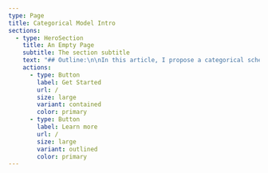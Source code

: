 ```yaml
---
type: Page
title: Categorical Model Intro
sections:
  - type: HeroSection
    title: An Empty Page
    subtitle: The section subtitle
    text: "## Outline:\n\nIn this article, I propose a categorical schema to capture overt moral disgust narratives in online comment sections. This schema builds upon the works of respected researchers in moral psychology and sentiment, with a particular focus on the Moral Foundations Theory by Jonathan Haidt and the research conducted by Paul Rozin on the emotion of disgust.\n\n\n\nBefore introducing the schema, I'd like to briefly touch upon the background literature that influenced its development. Haidt's Moral Foundations Theory comprises six fundamental principles, three of which resonate with our schema: Purity, Authority, and Sanctity. These concepts share similarities with our Hygiene, Degeneration, and Religion components.\n\nRozin's research divides the emotion of disgust into three major types: Core Disgust, Animal-Nature Revulsion, and Interpersonal Disgust. Corresponding elements appear in our schema as Hygiene, Animal-Reminder, and Moral Violations.\n\nThe model incorporates and expands upon the foundational theories and research proposed by Jonathan Haidt and Paul Rozin. It integrates relevant aspects of their scholarship to create an collocation classification framework. It is important to note that collocations do not gain extra weight based on their association with multiple categories, as conceptual overlap is not a central concern. Taking this into account, my model incorporates insights from a variety of influential publications, further widening its scope and coverage of moral disgust narratives.\n\n## The Model:\n\nNow, I present the schema, which is divided into several categories. Each listing contains a brief definition, literature reference, and examples of lexis.\n\n\n\n1.  Hygiene: Curtis, V., & Biran, A. (2001) provide insights into the role of hygiene in shaping human behaviour, suggesting that hygiene-related disgust serves an evolutionary function, helping humans avoid pathogens. The concept of hygiene often intersects with cultural norms, where non-adherence can result in a sense of disgust. In the context of immigrants, differences in hygiene practices or perceived cleanliness can lead to intergroup conflicts. In particular, comments suggesting that immigrants bring unclean habits can reinforce disgust sentiment.\n\nExamples of potential lexis: dirty, filthy, mess.\n\n\n\n1.  Food: Fischler (1988) has explored the deep sociocultural implications of food, emphasizing how it plays a role in defining one's identity. Food-related disgust can stem from unfamiliarity or cultural differences. When immigrants introduce new or unfamiliar culinary practices, it can trigger negative sentiments in host populations, often driven by lack of understanding or fear of the unknown. These reactions are not just about the food itself but represent deeper fears about cultural contamination. Examples of potential lexis: References to the cuisine of the immigrant population, references to taboo food, references to gluttony.\n\n\n\n1.  Sex: Tybur et al. (2009) showed the connection between disgust and sexual behaviours. Disgust reactions can arise from perceived threats to reproductive success- whether these threats are explicitly behavioural or due to the spread of disease. Immigrant groups with different sexual norms- whether real or imagined- might be viewed with disgust by in-groups.\n\nExamples of potential lexis: perverts, leering, rape.\n\n\n\n1.  Body envelope: Douglas (1966) details how violations of the body's boundaries can evoke sensations of impurity. Douglas postulates that violations or transgressions of these boundaries can evoke sensations of impurity and danger. Haidt, Rozin, McCauley & Imada (1997) explore the relationship between the body envelope and purity in greater detail, suggesting that there is a strong connection between body envelope violations and disgust. In the context of intergroup dynamics, unfamiliar or non-normative body modifications or rituals presented by out-groups can intensify in-group disgust sentiments.\n\nExamples of potential lexis: female genital mutilation, tattooed, cripples (referring to disfigurement or missing limbs).\n\n\n\n1.  Religion: Haidt, Rozin, McCauley, & Imada (1997) delve into the intricate relationship between moral foundations, including sanctity and purity, and the emotion of disgust. Distinct religious practices introduced by immigrants might serve as triggers for prejudice, especially when these practices starkly contrast with those of the majority. Such differences often fuel the fires of in-group versus out-group dynamics, heightening perceptions of the out-group as not just different, but morally repugnant. This can manifest in language that underscores these differences and elicits disgust. Examples of potential lexis: Sharia law, mosques, godless, fanatics.\n\n\n\n1.  Animal-reminder: Rozin, Haidt, & McCauley (2008) postulated the theory of animal-reminder disgust, emphasizing human aversion to reminders of our biological nature. Outgroups can be perceived in a way which reduces their humanity by occluding their individuality, rationality, or culture, thus triggering an animal-reminder and amplifying feelings of otherness and disgust.\n\nExamples of potential lexis: primitive, animalistic, masses, swarm.\n\n\n\n1.  Animals: Douglas (1966) has discussed the symbolic use of animals to create boundaries between in-groups and out-groups. Directly likening immigrants to animals serves to dehumanise and degrade. This is distinct from the animal-reminder in that it is not a reminder of the target’s biology, but a metaphorical assertion that the target is similar to a specific animal.\_\n\nExamples of potential lexis: rats, pigs, cockroaches, locusts, breeding like rabbits.\n\n\n\n1.  Death: Ariès (1981) examines how death and decay are universal triggers for aversion. Haidt, Rozin, McCauley & Imada (1997) explore this aversion further, and argue that death and decay are strong triggers for disgust sentiment. Unfamiliar death rituals or practices introduced by immigrants can evoke disgust, as can stories of their death, if their dead bodies are referenced.\_\n\nExamples of potential lexis: corpses, starving, references to dead bodies on the streets.\_\n\n\n\n1.  Disease: Schaller & Duncan (2007) delve into the evolutionary roots of disease avoidance behavior, suggesting that out-group members, like immigrants, can be erroneously perceived as carriers of disease, which fuels negative sentiments. Faulkner, Schaller, Park, & Duncan (2004) suggest that evidence of this relationship is manifest in xenophobic reactions during disease outbreaks. In addition, Kam & Estes (2016) argue that out-groups, including immigrants, have historically been framed using disease terminology, such as 'infestations' or 'plagues'.\_\n\nExamples of potential lexis: infestation, infecting us, spreading like a plague.\n\n\n\n1.  Moral Violations (moral character?): Haidt (2001) provides a framework for understanding how moral foundations can lead to feelings of disgust, especially when societal norms are perceived to be violated. The different cultural backgrounds that immigrants have might inadvertently provoke such sentiments.\_\n\nExamples of potential lexis: untrustworthy, playing the system, benefit fraud.\n\n\n\n1.  Out-group status: Tajfel's (1982) Social Identity Theory illustrates inherent human biases towards in-group favouritism. Additionally, Navarrete & Fessler (2006) contend that disgust responses can be intensified by out-group categorisation, particularly when expressed in language. In the context of immigration, this effect may be compounded when discussing illegal immigrants, as they are both not within the ingroup of the native population, and not within the ingroup of legal citizens.\n\nExamples of potential lexis: illegal immigrants, foreigners, references to skin colour and other visible markers of outgroup status.\_\n\n\n\n1.  Degeneration: Hobsbawm (1990) explores the narratives constructed around nationalism, emphasising that these narratives often frame certain groups, such as immigrants, as agents disrupting societal purity or order. Such framings evoke sentiments of nostalgia for a past perceived as purer or more orderly. Haidt's moral foundations theory provides a nuanced understanding of these reactions. Specifically, Haidt et al. (2009) articulate the sanctity/degradation foundation, which encompasses feelings of disgust and the need for purity. This results in sentiments of nostalgia for a perceived past and disgust towards both the present and the perceived agents of societal corruption. Therefore, immigrants, when framed as agents disrupting societal purity or order, evoke sentiments of nostalgia for a past perceived as purer or more orderly.\n\nExamples of potential lexis: corrupting our culture, destroying our heritage, undermining our traditions, they’re taking over, reclaim.\n\nEach category will be covered in its own blog post, where they will be explored, defined, further contextualised in literature, and evaluated.Add more sections by hovering above or below this one and clicking '+ Add Section', or using the sidebar.\n"
    actions:
      - type: Button
        label: Get Started
        url: /
        size: large
        variant: contained
        color: primary
      - type: Button
        label: Learn more
        url: /
        size: large
        variant: outlined
        color: primary
---
```


